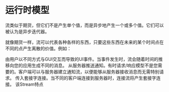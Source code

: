 # 运行时模型

流类似于期货，但它们不是产生单个值，而是异步地产生一个或多个值。它们可以被认为是异步迭代器。

就像期货一样，流可以代表各种各样的东西，只要这些东西在未来的某个时间点在不同的点产生离散的价值。例如：

由用户以不同方式与GUI交互而导致的UI事件。当事件发生时，流会随着时间的推移向您的应用生成不同的消息。
从服务器推送通知。有时请求/响应模型不是您需要的。客户端可以与服务器建立通知流，以便能够从服务器接收消息而无需特别请求。
传入套接字连接。当不同的客户端连接到服务器时，连接流将产生套接字连接。
该Stream特点
